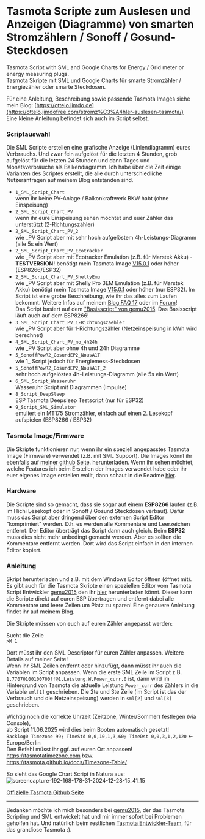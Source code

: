 # Tasmota Scripte zum Auslesen und Anzeigen (Diagramme) von smarten Stromzählern / Sonoff / Gosund-Steckdosen
Tasmota Script with SML and Google Charts for Energy / Grid meter or energy measuring plugs.  
Tasmota Skripte mit SML und Google Charts für smarte Stromzähler / Energiezähler oder smarte Steckdosen.  

Für eine Anleitung, Beschreibung sowie passende Tasmota Images siehe mein Blog:
[https://ottelo.jimdo.de](https://ottelo.jimdofree.com/stromz%C3%A4hler-auslesen-tasmota/)  
Eine kleine Anleitung befindet sich auch im Script selbst.

### Scriptauswahl
Die SML Scripte erstellen eine grafische Anzeige (Liniendiagramm) eures Verbrauchs. Und zwar fein aufgelöst für die letzten 4 Stunden, grob aufgelöst für die letzten 24 Stunden und dann Tages und Monatsverbräuche als Balkendiagramm. Ich habe über die Zeit einige Varianten des Scriptes erstellt, die alle durch unterschiedliche Nutzeranfragen auf meinem Blog entstanden sind.
- `1_SML_Script_Chart`  
  wenn ihr keine PV-Anlage / Balkonkraftwerk BKW habt (ohne Einspeisung)
- `2_SML_Script_Chart_PV`  
  wenn ihr eure Einspeisung sehen möchtet und euer Zähler das unterstützt (2-Richtungszähler)
- `2_SML_Script_Chart_PV_2`  
  wie _PV Script aber mit sehr hoch aufgelöstem 4h-Leistungs-Diagramm (alle 5s ein Wert)
- `2_SML_Script_Chart_PV_Ecotracker`  
  wie _PV Script aber mit Ecotracker Emulation (z.B. für Marstek Akku) - **TESTVERSION!**
  benötigt mein Tasmota Image [V15.0.1](https://github.com/ottelo9/tasmota-sml-images/releases/tag/V15.0.1_250721) oder höher (ESP8266/ESP32)
- `2_SML_Script_Chart_PV_ShellyEmu`  
  wie _PV Script aber mit Shelly Pro 3EM Emulation (z.B. für Marstek Akku)
  benötigt mein Tasmota Image [V15.0.1](https://github.com/ottelo9/tasmota-sml-images/releases/tag/V15.0.1_250721) oder höher (nur ESP32). Im Script ist eine grobe Beschreibung, wie ihr das alles zum Laufen bekommt.
  Weitere Infos auf meinem [Blog FAQ 17](https://ottelo.jimdofree.com/stromz%C3%A4hler-auslesen-tasmota/#13) oder im [Forum](www.photovoltaikforum.com/thread/250523-marstek-venus-jupiter-b2500-shelly-pro-3em-emulator-tasmota-lesekopf)!  
  Das Script basiert auf dem ["Basisscript" von gemu2015](https://github.com/gemu2015/Sonoff-Tasmota/blob/universal/tasmota/scripting/shelly_emu_script.tas). Das Basisscript läuft auch auf dem ESP8266!
- `3_SML_Script_Chart_PV_1-Richtungszaehler`  
  wie _PV Script aber für 1-Richtungszähler (Netzeinspeisung in kWh wird berechnet)
- `4_SML_Script_Chart_PV_no_4h24h`  
  wie _PV Script aber ohne 4h und 24h Diagramme
- `5_SonoffPowR2_GosundEP2_NousA1T`  
  wie 1_ Script jedoch für Energiemess-Steckdosen
- `5_SonoffPowR2_GosundEP2_NousA1T_2`  
  sehr hoch aufgelöstes 4h-Leistungs-Diagramm (alle 5s ein Wert)
- `6_SML_Script_Wasseruhr`  
  Wasseruhr Script mit Diagrammen (Impulse)
- `8_Script_DeepSleep`  
  ESP Tasmota Deepsleep Testscript (nur für ESP32)
- `9_Script_SML_Simulator`  
  emuliert ein MT175 Stromzähler, einfach auf einen 2. Lesekopf aufspielen (ESP8266 / ESP32)

### Tasmota Image/Firmware
Die Skripte funktionieren nur, wenn ihr ein speziell angepasstes Tasmota Image (Firmware) verwendet (z.B. mit SML Support). Die Images könnt ihr ebenfalls auf [meiner github Seite](https://github.com/ottelo9/tasmota-sml-images/releases). herunterladen. Wenn ihr sehen möchtet, welche Features ich beim Erstellen der Images verwendet habe oder ihr euer eigenes Image erstellen wollt, dann schaut in die Readme [hier](https://github.com/ottelo9/tasmota-sml-images).

### Hardware
Die Scripte sind so gemacht, dass sie sogar auf einem **ESP8266** laufen (z.B. im Hichi Lesekopf oder in Sonoff / Gosund Steckdosen verbaut). Dafür muss das Script aber dringend über den externen Script Editor "komprimiert" werden. D.h. es werden alle Kommentare und Leerzeichen entfernt. Der Editor überträgt das Script dann auch gleich. Beim **ESP32** muss dies nicht mehr unbedingt gemacht werden. Aber es sollten die Kommentare entfernt werden. Dort wird das Script einfach in den internen Editor kopiert.

### Anleitung
Skript herunterladen und z.B. mit dem Windows Editor öffnen (öffnet mit). Es gibt auch für die Tasmota Skripte einen speziellen Editor vom Tasmota Script Entwickler [gemu2015](https://github.com/gemu2015) den ihr [hier](https://github.com/gemu2015/Sonoff-Tasmota/blob/universal/tasmota/scripting/Scripteditor.zip) herunterladen könnt. Dieser kann die Scripte direkt auf euren ESP übertragen und entfernt dabei alle Kommentare und leere Zeilen um Platz zu sparen! Eine genauere Anleitung findet ihr auf meinem Blog.

Die Skripte müssen von euch auf euren Zähler angepasst werden:  

Sucht die Zeile  
`>M 1`

Dort müsst ihr den SML Descriptor für euren Zähler anpassen. Weitere Details auf meiner Seite!  
Wenn ihr SML Zeilen entfernt oder hinzufügt, dann müsst ihr auch die Variablen im Script anpassen. Wenn die erste SML Zeile im Script z.B. `1,77070100100700ff@1,Leistung,W,Power_curr,0` ist, dann wird im Hintergrund von Tasmota die aktuelle Leistung `Power_curr` des Zählers in die Variable `sml[1]` geschrieben. Die 2te und 3te Zeile (im Script ist das der Verbrauch und die Netzeinspeisung) werden in `sml[2]` und `sml[3]` geschrieben.  

Wichtig noch die korrekte Uhrzeit (Zeitzone, Winter/Sommer) festlegen (via Console),  
ab Script 11.06.2025 wird dies beim Booten automatisch gesetzt!  
`Backlog0 Timezone 99; TimeStd 0,0,10,1,3,60; TimeDst 0,0,3,1,2,120` <- Europe/Berlin  
Den Befehl müsst ihr ggf. auf euren Ort anpassen! https://tasmotatimezone.com  bzw. https://tasmota.github.io/docs/Timezone-Table/  

So sieht das Google Chart Script in Natura aus:  
![screencapture-192-168-178-31-2024-12-28-15_41_15](https://github.com/user-attachments/assets/cc1d8a8f-62c9-4609-839c-d90ff3d4c089)

[Offizielle Tasmota Github Seite](https://github.com/arendst/Tasmota)

------------------
Bedanken möchte ich mich besonders bei [gemu2015](https://github.com/gemu2015), der das Tasmota Scripting und SML entwickelt hat und mir immer sofort bei Problemen geholfen hat. Und natürlich beim restlichen [Tasmota Entwickler-Team](https://tasmota.github.io/docs/About/), für das grandiose Tasmota :).
